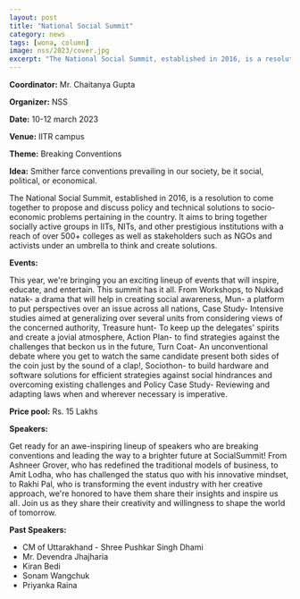 ```yaml
---
layout: post
title: "National Social Summit"
category: news
tags: [wona, column]
image: nss/2023/cover.jpg
excerpt: "The National Social Summit, established in 2016, is a resolution to come together to propose and discuss policy and technical solutions to socio-economic problems pertaining in the country."
---
```


**Coordinator:** Mr. Chaitanya Gupta

**Organizer:** NSS

**Date:** 10-12 march 2023

**Venue:** IITR campus

**Theme:** Breaking Conventions

**Idea:** Smither farce conventions prevailing in our society, be it social, political, or economical.

The National Social Summit, established in 2016, is a resolution to come together to propose and discuss policy and technical solutions to socio-economic problems pertaining in the country. It aims to bring together socially active groups in IITs, NITs, and other prestigious institutions with a reach of over 500+ colleges as well as stakeholders such as NGOs and activists under an umbrella to think and create solutions.

**Events:**

This year, we're bringing you an exciting lineup of events that will inspire, educate, and entertain. This summit has it all. From Workshops, to Nukkad natak- a drama that will help in creating social awareness, Mun- a platform to put perspectives over an issue across all nations, Case Study- Intensive studies aimed at generalizing over several units from considering views of the concerned authority, Treasure hunt- To keep up the delegates' spirits and create a jovial atmosphere, Action Plan- to find strategies against the challenges that beckon us in the future, Turn Coat- An unconventional debate where you get to watch the same candidate present both sides of the coin just by the sound of a clap!, Sociothon- to build hardware and software solutions for efficient strategies against social hindrances and overcoming existing challenges and Policy Case Study- Reviewing and adapting laws when and wherever necessary is imperative.

**Price pool:** Rs. 15 Lakhs

**Speakers:**

Get ready for an awe-inspiring lineup of speakers who are breaking conventions and leading the way to a brighter future at SocialSummit! From Ashneer Grover, who has redefined the traditional models of business, to Amit Lodha, who has challenged the status quo with his innovative mindset, to Rakhi Pal, who is transforming the event industry with her creative approach, we're honored to have them share their insights and inspire us all. Join us as they share their creativity and willingness to shape the world of tomorrow.

**Past Speakers:**

* CM of Uttarakhand -  Shree Pushkar Singh Dhami
* Mr. Devendra Jhajharia
* Kiran Bedi
* Sonam Wangchuk
* Priyanka Raina
